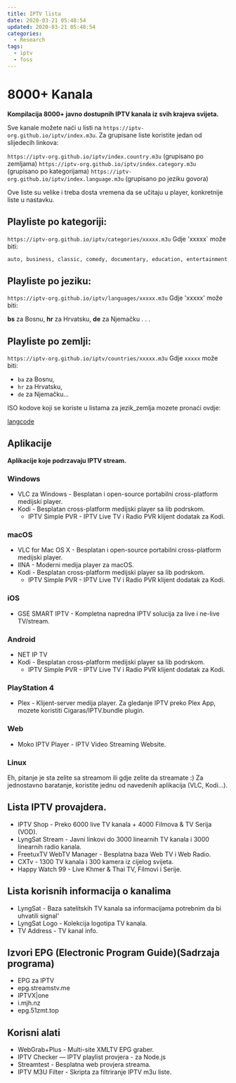 ```yaml
---
title: IPTV lista
date: 2020-03-21 05:48:54
updated: 2020-03-21 05:48:54
categories:
  - Research
tags:
  - iptv
  - foss
---
```


# 8000+ Kanala

__Kompilacija 8000+ javno dostupnih IPTV kanala iz svih krajeva svijeta.__

Sve kanale možete naći u listi na `https://iptv-org.github.io/iptv/index.m3u`. Za grupisane liste koristite jedan od slijedecih linkova:

`https://iptv-org.github.io/iptv/index.country.m3u`
(grupisano po zemljama)
`https://iptv-org.github.io/iptv/index.category.m3u`
(grupisano po kategorijama)
`https://iptv-org.github.io/iptv/index.language.m3u`
(grupisano po jeziku govora)
<!--more-->
Ove liste su velike i treba dosta vremena da se učitaju u player, konkretnije liste u nastavku.

## Playliste po kategoriji:

`https://iptv-org.github.io/iptv/categories/xxxxx.m3u` Gdje 'xxxxx` može biti:

```txt
auto, business, classic, comedy, documentary, education, entertainment, family, fashion, food, general, history, hobby, kids, legislative, lifestyle, local, movies, music, news, religious, shop, sport, travel, weather, xxx. other
```

##  Playliste po jeziku:

`https://iptv-org.github.io/iptv/languages/xxxxx.m3u` Gdje 'xxxxx' može biti:

__bs__ za Bosnu, __hr__ za Hrvatsku, __de__ za Njemačku . . .


##  Playliste po zemlji:

`https://iptv-org.github.io/iptv/countries/xxxxx.m3u` Gdje `xxxxx` može biti:

- `ba` za Bosnu,
- `hr` za Hrvatsku,
- `de` za Njemačku...

ISO kodove koji se koriste u listama za jezik_zemlja mozete pronaći ovdje:

[langcode](http://www.lingoes.net/en/translator/langcode.htm)


##  Aplikacije

__Aplikacije koje podrzavaju IPTV stream.__

###  Windows
- VLC za Windows - Besplatan i open-source portabilni cross-platform medijski player.
- Kodi - Besplatan cross-platform medijski player sa lib podrskom.
  - IPTV Simple PVR - IPTV Live TV i Radio PVR klijent dodatak za Kodi.

###  macOS
- VLC for Mac OS X - Besplatan i open-source portabilni cross-platform medijski player.
- IINA - Moderni medija player za macOS.
- Kodi - Besplatan cross-platform medijski player sa lib podrskom.
  - IPTV Simple PVR - IPTV Live TV i Radio PVR klijent dodatak za Kodi.

###  iOS
- GSE SMART IPTV - Kompletna napredna IPTV solucija za live i ne-live TV/stream.

###  Android
- NET IP TV
- Kodi - Besplatan cross-platform medijski player sa lib podrskom.
  - IPTV Simple PVR - IPTV Live TV i Radio PVR klijent dodatak za Kodi.

### PlayStation 4
- Plex - Klijent-server medija player. Za gledanje IPTV preko Plex App, mozete koristiti Cigaras/IPTV.bundle plugin.

### Web
- Moko IPTV Player - IPTV Video Streaming Website.

### Linux
Eh, pitanje je sta zelite sa streamom ili gdje zelite da streamate :) Za jednostavno baratanje, koristite jednu od navedenih aplikacija (VLC, Kodi...).

## Lista IPTV provajdera.
- IPTV Shop - Preko 6000 live TV kanala + 4000 Filmova & TV Serija (VOD).
- LyngSat Stream - Javni linkovi do 3000 linearnih TV kanala i 3000 linearnih radio kanala.
- FreetuxTV WebTV Manager - Besplatna baza Web TV i Web Radio.
- CXTv - 1300 TV kanala i 300 kamera iz cijelog svijeta.
- Happy Watch 99 - Live Khmer & Thai TV, Filmovi i Serije.

## Lista korisnih informacija o kanalima
- LyngSat - Baza satelitskih TV kanala sa informacijama potrebnim da bi uhvatili signal'
- LyngSat Logo - Kolekcija logotipa TV kanala.
- TV Address - TV kanal info.

## Izvori EPG (Electronic Program Guide)(Sadrzaja programa)
- EPG za IPTV
- epg.streamstv.me
- IPTVX|one
- i.mjh.nz
- epg.51zmt.top

## Korisni alati
- WebGrab+Plus - Multi-site XMLTV EPG graber.
- IPTV Checker — IPTV playlist provjera - za Node.js
- Streamtest - Besplatna web provjera streama.
- IPTV M3U Filter - Skripta za filtriranje IPTV m3u liste.
